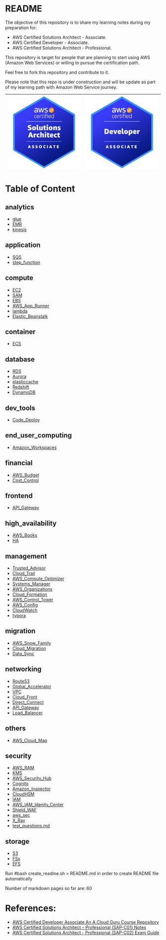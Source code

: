 # README

The objective of this repository is to share my learning notes during my preparation for:

- AWS Certified Solutions Architect - Associate.
- AWS Certified Developer - Associate.
- AWS Certified Solutions Architect - Professional.

This repository is target for people that are planning to start using AWS (Amazon Web Services) or willing to pursue the certification path.

Feel free to fork this repository and contribute to it.

Please note that this repo is under construction and will be update as part of my learning path with Amazon Web Service journey.



| <img src="./images/sa-ass.png" alt="drawing" width="400"/> | <img src="./images/devops-ass.png" alt="drawing" width="400"/> |
| ---------------------------------------------------------- | ------------------------------------------------------------ |

 

# Table of Content

## analytics
- [glue](analytics/glue.markdown)
- [EMR](analytics/EMR.markdown)
- [kinesis](analytics/kinesis.markdown)
## application
- [SQS](application/SQS.markdown)
- [step_function](application/step_function.markdown)
## compute
- [EC2](compute/EC2.markdown)
- [SAM](compute/SAM.markdown)
- [EBS](compute/EBS.markdown)
- [AWS_App_Runner](compute/AWS_App_Runner.markdown)
- [lambda](compute/lambda.markdown)
- [Elastic_Beanstalk](compute/Elastic_Beanstalk.markdown)
## container
- [ECS](container/ECS.markdown)
## database
- [RDS](database/RDS.markdown)
- [Aurora](database/Aurora.markdown)
- [elasticcache](database/elasticcache.markdown)
- [Redshift](database/Redshift.markdown)
- [DynamoDB](database/DynamoDB.markdown)
## dev_tools
- [Code_Deploy](dev_tools/Code_Deploy.markdown)
## end_user_computing
- [Amazon_Workspaces](end_user_computing/Amazon_Workspaces.markdown)
## financial
- [AWS_Budget](financial/AWS_Budget.markdown)
- [Cost_Control](financial/Cost_Control.markdown)
## frontend
- [API_Gateway](frontend/API_Gateway.markdown)
## high_availability
- [AWS_Books](high_availability/AWS_Books.markdown)
- [HA](high_availability/HA.markdown)
## management
- [Trusted_Advisor](management/Trusted_Advisor.markdown)
- [Cloud_Trail](management/Cloud_Trail.markdown)
- [AWS_Compute_Optimizer](management/AWS_Compute_Optimizer.markdown)
- [Systems_Manager](management/Systems_Manager.markdown)
- [AWS_Organizations](management/AWS_Organizations.markdown)
- [Cloud_Formation](management/Cloud_Formation.markdown)
- [AWS_Control_Tower](management/AWS_Control_Tower.markdown)
- [AWS_Config](management/AWS_Config.markdown)
- [CloudWatch](management/CloudWatch.markdown)
- [typora](management/typora)
## migration
- [AWS_Snow_Family](migration/AWS_Snow_Family.markdown)
- [Cloud_Migration](migration/Cloud_Migration.markdown)
- [Data_Sync](migration/Data_Sync.markdown)
## networking
- [Route53](networking/Route53.markdown)
- [Global_Accelerator](networking/Global_Accelerator.markdown)
- [VPC](networking/VPC.markdown)
- [Cloud_Front](networking/Cloud_Front.markdown)
- [Direct_Connect](networking/Direct_Connect.markdown)
- [API_Gateway](networking/API_Gateway.markdown)
- [Load_Balancer](networking/Load_Balancer.markdown)
## others
- [AWS_Cloud_Map](others/AWS_Cloud_Map.markdown)
## security
- [AWS_RAM](security/AWS_RAM.markdown)
- [KMS](security/KMS.markdown)
- [AWS_Security_Hub](security/AWS_Security_Hub.markdown)
- [Cognito](security/Cognito.markdown)
- [Amazon_Inspector](security/Amazon_Inspector.markdown)
- [CloudHSM](security/CloudHSM.markdown)
- [IAM](security/IAM.markdown)
- [AWS_IAM_Idenity_Center](security/AWS_IAM_Idenity_Center.markdown)
- [Shield_WAF](security/Shield_WAF.markdown)
- [aws_sec](security/aws_sec.markdown)
- [X_Ray](security/X_Ray.markdown)
- [test_questions.md](security/test_questions.md)
## storage
- [S3](storage/S3.markdown)
- [FSx](storage/FSx.markdown)
- [EFS](storage/EFS.markdown)



 Run #bash create_readme.sh > README.md  in order to create README file automatically

 Number of markdown pages so far are: 60




# References:

- [AWS Certified Developer Associate An A Cloud Guru Course Repository](https://github.com/ACloudGuru-Resources/course-aws-certified-developer-associate)
- [AWS Certified Solutions Architect – Professional (SAP-C01) Notes](https://github.com/Ernyoke/certified-aws-solutions-architect-professional)
- [AWS Certified Solutions Architect - Professional (SAP-C02) Exam Guide](https://d1.awsstatic.com/training-and-certification/docs-sa-pro/AWS-Certified-Solutions-Architect-Professional_Exam-Guide.pdf)